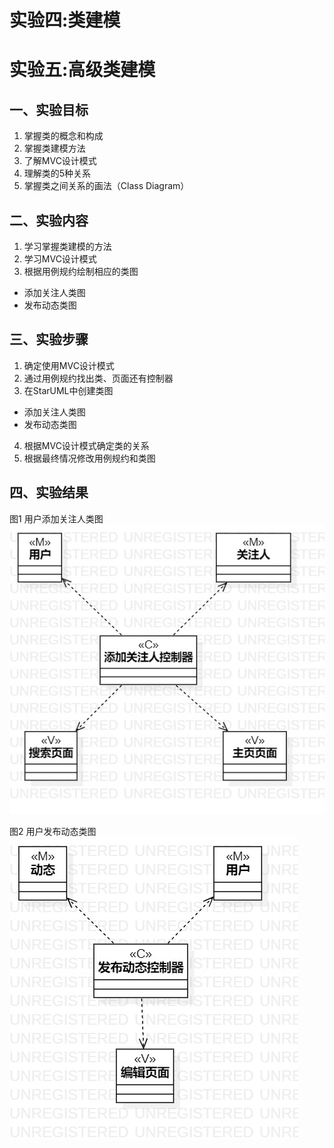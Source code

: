 # 实验四:类建模
# 实验五:高级类建模

## 一、实验目标

1. 掌握类的概念和构成
2. 掌握类建模方法
3. 了解MVC设计模式
4. 理解类的5种关系
5. 掌握类之间关系的画法（Class Diagram）


## 二、实验内容

1. 学习掌握类建模的方法
2. 学习MVC设计模式
3. 根据用例规约绘制相应的类图
  - 添加关注人类图
  - 发布动态类图


## 三、实验步骤

1. 确定使用MVC设计模式
2. 通过用例规约找出类、页面还有控制器
3. 在StarUML中创建类图
  - 添加关注人类图
  - 发布动态类图
4. 根据MVC设计模式确定类的关系
5. 根据最终情况修改用例规约和类图


## 四、实验结果

图1 用户添加关注人类图  
![添加关注人类图](./lab4_model3.jpg)

图2 用户发布动态类图  
![发布动态类图](./lab4_model4.jpg)